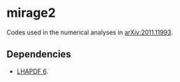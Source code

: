 mirage2
=======

Codes used in the numerical analyses in [arXiv:2011.11993](https://arxiv.org/abs/2011.11993).

## Dependencies

* [LHAPDF 6](https://lhapdf.hepforge.org/).
